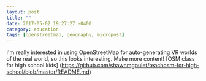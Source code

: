 ```yaml
---
layout: post
title: ""
date: 2017-05-02 19:27:27 -0400
category: education
tags: [openstreetmap, geography, micropost]
---
```


I'm really interested in using OpenStreetMap for auto-generating VR worlds of the real world, so this looks interesting. Make more content! [OSM class for high school kids] (https://github.com/shawnmgoulet/teachosm-for-high-school/blob/master/README.md)

